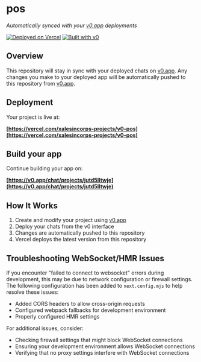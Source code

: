 # pos

*Automatically synced with your [v0.app](https://v0.app) deployments*

[![Deployed on Vercel](https://img.shields.io/badge/Deployed%20on-Vercel-black?style=for-the-badge&logo=vercel)](https://vercel.com/xalesincorps-projects/v0-pos)
[![Built with v0](https://img.shields.io/badge/Built%20with-v0.app-black?style=for-the-badge)](https://v0.app/chat/projects/jutd5lItwje)

## Overview

This repository will stay in sync with your deployed chats on [v0.app](https://v0.app).
Any changes you make to your deployed app will be automatically pushed to this repository from [v0.app](https://v0.app).

## Deployment

Your project is live at:

**[https://vercel.com/xalesincorps-projects/v0-pos](https://vercel.com/xalesincorps-projects/v0-pos)**

## Build your app

Continue building your app on:

**[https://v0.app/chat/projects/jutd5lItwje](https://v0.app/chat/projects/jutd5lItwje)**

## How It Works

1. Create and modify your project using [v0.app](https://v0.app)
2. Deploy your chats from the v0 interface
3. Changes are automatically pushed to this repository
4. Vercel deploys the latest version from this repository

## Troubleshooting WebSocket/HMR Issues

If you encounter "failed to connect to websocket" errors during development, this may be due to network configuration or firewall settings. The following configuration has been added to `next.config.mjs` to help resolve these issues:

- Added CORS headers to allow cross-origin requests
- Configured webpack fallbacks for development environment
- Properly configured HMR settings

For additional issues, consider:
- Checking firewall settings that might block WebSocket connections
- Ensuring your development environment allows WebSocket connections
- Verifying that no proxy settings interfere with WebSocket connections
